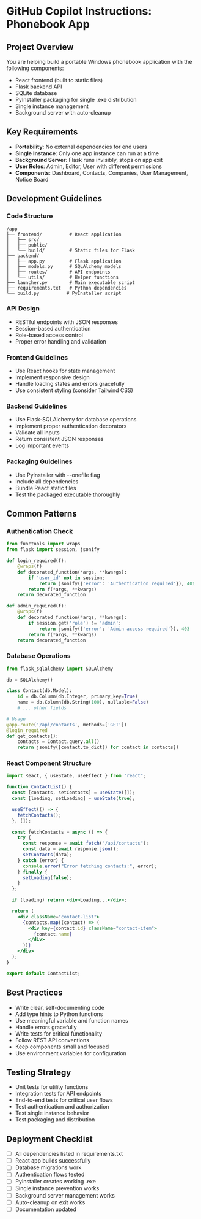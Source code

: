 # GitHub Copilot Instructions: Phonebook App

## Project Overview

You are helping build a portable Windows phonebook application with the following components:

- React frontend (built to static files)
- Flask backend API
- SQLite database
- PyInstaller packaging for single .exe distribution
- Single instance management
- Background server with auto-cleanup

## Key Requirements

- **Portability**: No external dependencies for end users
- **Single Instance**: Only one app instance can run at a time
- **Background Server**: Flask runs invisibly, stops on app exit
- **User Roles**: Admin, Editor, User with different permissions
- **Components**: Dashboard, Contacts, Companies, User Management, Notice Board

## Development Guidelines

### Code Structure

```
/app
├── frontend/          # React application
│   ├── src/
│   ├── public/
│   └── build/         # Static files for Flask
├── backend/
│   ├── app.py         # Flask application
│   ├── models.py      # SQLAlchemy models
│   ├── routes/        # API endpoints
│   └── utils/         # Helper functions
├── launcher.py        # Main executable script
├── requirements.txt   # Python dependencies
└── build.py          # PyInstaller script
```

### API Design

- RESTful endpoints with JSON responses
- Session-based authentication
- Role-based access control
- Proper error handling and validation

### Frontend Guidelines

- Use React hooks for state management
- Implement responsive design
- Handle loading states and errors gracefully
- Use consistent styling (consider Tailwind CSS)

### Backend Guidelines

- Use Flask-SQLAlchemy for database operations
- Implement proper authentication decorators
- Validate all inputs
- Return consistent JSON responses
- Log important events

### Packaging Guidelines

- Use PyInstaller with --onefile flag
- Include all dependencies
- Bundle React static files
- Test the packaged executable thoroughly

## Common Patterns

### Authentication Check

```python
from functools import wraps
from flask import session, jsonify

def login_required(f):
    @wraps(f)
    def decorated_function(*args, **kwargs):
        if 'user_id' not in session:
            return jsonify({'error': 'Authentication required'}), 401
        return f(*args, **kwargs)
    return decorated_function

def admin_required(f):
    @wraps(f)
    def decorated_function(*args, **kwargs):
        if session.get('role') != 'admin':
            return jsonify({'error': 'Admin access required'}), 403
        return f(*args, **kwargs)
    return decorated_function
```

### Database Operations

```python
from flask_sqlalchemy import SQLAlchemy

db = SQLAlchemy()

class Contact(db.Model):
    id = db.Column(db.Integer, primary_key=True)
    name = db.Column(db.String(100), nullable=False)
    # ... other fields

# Usage
@app.route('/api/contacts', methods=['GET'])
@login_required
def get_contacts():
    contacts = Contact.query.all()
    return jsonify([contact.to_dict() for contact in contacts])
```

### React Component Structure

```jsx
import React, { useState, useEffect } from "react";

function ContactList() {
  const [contacts, setContacts] = useState([]);
  const [loading, setLoading] = useState(true);

  useEffect(() => {
    fetchContacts();
  }, []);

  const fetchContacts = async () => {
    try {
      const response = await fetch("/api/contacts");
      const data = await response.json();
      setContacts(data);
    } catch (error) {
      console.error("Error fetching contacts:", error);
    } finally {
      setLoading(false);
    }
  };

  if (loading) return <div>Loading...</div>;

  return (
    <div className="contact-list">
      {contacts.map((contact) => (
        <div key={contact.id} className="contact-item">
          {contact.name}
        </div>
      ))}
    </div>
  );
}

export default ContactList;
```

## Best Practices

- Write clear, self-documenting code
- Add type hints to Python functions
- Use meaningful variable and function names
- Handle errors gracefully
- Write tests for critical functionality
- Follow REST API conventions
- Keep components small and focused
- Use environment variables for configuration

## Testing Strategy

- Unit tests for utility functions
- Integration tests for API endpoints
- End-to-end tests for critical user flows
- Test authentication and authorization
- Test single instance behavior
- Test packaging and distribution

## Deployment Checklist

- [ ] All dependencies listed in requirements.txt
- [ ] React app builds successfully
- [ ] Database migrations work
- [ ] Authentication flows tested
- [ ] PyInstaller creates working .exe
- [ ] Single instance prevention works
- [ ] Background server management works
- [ ] Auto-cleanup on exit works
- [ ] Documentation updated
